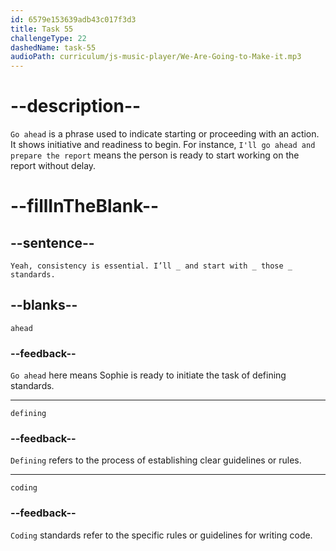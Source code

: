 ```yaml
---
id: 6579e153639adb43c017f3d3
title: Task 55
challengeType: 22
dashedName: task-55
audioPath: curriculum/js-music-player/We-Are-Going-to-Make-it.mp3
---
```


<!--
AUDIO REFERENCE: 
Sophie: "Yeah, consistency is essential. I’ll _ and start with _ those _ standards."
-->

# --description--

`Go ahead` is a phrase used to indicate starting or proceeding with an action. It shows initiative and readiness to begin. For instance, `I'll go ahead and prepare the report` means the person is ready to start working on the report without delay.

# --fillInTheBlank--

## --sentence--

`Yeah, consistency is essential. I’ll _ and start with _ those _ standards.`

## --blanks--

`ahead`

### --feedback--

`Go ahead` here means Sophie is ready to initiate the task of defining standards.

---

`defining`

### --feedback--

`Defining` refers to the process of establishing clear guidelines or rules.

---

`coding`

### --feedback--

`Coding` standards refer to the specific rules or guidelines for writing code.

